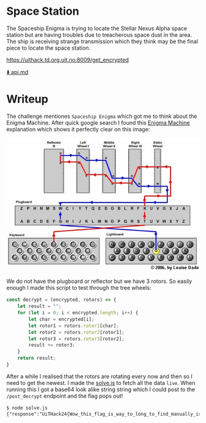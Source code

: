 # Space Station

The Spaceship Enigma is trying to locate the Stellar Nexus Alpha space station but are having troubles due to treacherous space dust in the area. The ship is receiving strange transmission which they think may be the final piece to locate the space station.

https://uithack.td.org.uit.no:8009/get_encrypted

[⬇️ api.md](./api.md)

# Writeup

The challenge mentiones `Spaceship Enigma` which got me to think about the Enigma Machine. After quick google search I found this [Enigma Machine](https://www.scienceabc.com/innovation/the-imitation-game-how-did-the-enigma-machine-work.html) explanation which shows it perfectly clear on this image:

![Enigma Machine](image.png)

We do not have the plugboard or reflector but we have 3 rotors. So easily enough I made this script to test through the tree wheels:

```javascript
const decrypt = (encrypted, rotors) => {
    let result = "";
    for (let i = 0; i < encrypted.length; i++) {
        let char = encrypted[i];
        let rotor1 = rotors.rotor1[char];
        let rotor2 = rotors.rotor2[rotor1];
        let rotor3 = rotors.rotor3[rotor2];
        result += rotor3;
    }
    return result;
}
```

After a while I realised that the rotors are rotating every now and then so I need to get the newest. I made the [solve.js](./solve.js) to fetch all the data `live`. When running this I got a base64 look alike string string which I could post to the `/post_decrypt` endpoint and the flag pops out!

```
$ node solve.js 
{"response":"UiTHack24{Wow_this_flag_is_way_to_long_to_find_manually_is_it_not_?}\n"}
```
